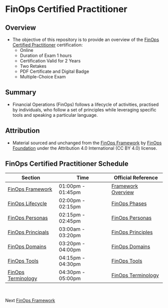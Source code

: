 # FinOps Certified Practitioner

## Overview
* The objective of this repository is to provide an overview of the [FinOps Certified Practitioner](https://training.linuxfoundation.org/certification/certified-finops/) certification:
    * Online
    * Duration of Exam 1 hours
    * Certification Valid for 2 Years
    * Two Retakes
    * PDF Certificate and Digital Badge
    * Multiple-Choice Exam

## Summary
* Financial Operations (FinOps) follows a lifecycle of activities, practised by individuals, who follow a set of principles while leveraging specific tools and speaking a particular language.


## Attribution
* Material sourced and unchanged from the [FinOps Framework](https://www.finops.org/introduction/what-is-finops/) by [FinOps Foundation](https://www.finops.org/about/) under the Attribution 4.0 International (CC BY 4.0) license.


## FinOps Certified Practitioner Schedule

| Section | Time | Official Reference |
| --- | --- | --- |
| [FinOps Framework](https://github.com/jamesbuckett/finops-certified-practitioner/blob/main/01-finops-framework.md) | 01:00pm - 01:45pm | [Framework Overview](https://www.finops.org/framework/) | 
| [FinOps Lifecycle](https://github.com/jamesbuckett/finops-certified-practitioner/blob/main/02-finops-lifecycle.md) | 02:00pm - 02:15pm | [FinOps Phases](https://www.finops.org/framework/phases/) | 
| [FinOps Personas](https://github.com/jamesbuckett/finops-certified-practitioner/blob/main/03-finops-persona.md) | 02:15pm - 02:45pm | [FinOps Personas](https://www.finops.org/framework/personas/) | 
| [FinOps Principals](https://github.com/jamesbuckett/finops-certified-practitioner/blob/main/04-finops-principals.md) | 03:00am - 03:20pm | [FinOps Principles](https://www.finops.org/framework/principles/) | 
| [FinOps Domains](https://github.com/jamesbuckett/finops-certified-practitioner/blob/main/05-finops-domains.md) | 03:20pm - 04:00pm | [FinOps Domains](https://www.finops.org/framework/domains/) | 
| [FinOps Tools](https://github.com/jamesbuckett/finops-certified-practitioner/blob/main/06-finops-tools.md) | 04:15pm - 04:30pm | [FinOps Tools](https://www.finops.org/wg/multi-cloud-tools-and-terminology/) |
| [FinOps Terminology](https://github.com/jamesbuckett/finops-certified-practitioner/blob/main/07-finops-terminology.md) | 04:30pm - 05:00pm | [FinOps Terminology](https://www.finops.org/resource/terminology/) |
<br>

Next [FinOps Framework](https://github.com/jamesbuckett/finops-certified-practitioner/blob/main/01-finops-framework.md)